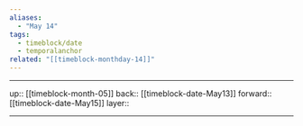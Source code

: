 ```yaml
---
aliases:
  - "May 14"
tags:
  - timeblock/date
  - temporalanchor
related: "[[timeblock-monthday-14]]"
---
```




***

up:: [[timeblock-month-05]]
back:: [[timeblock-date-May13]]
forward:: [[timeblock-date-May15]]
layer:: 

***
